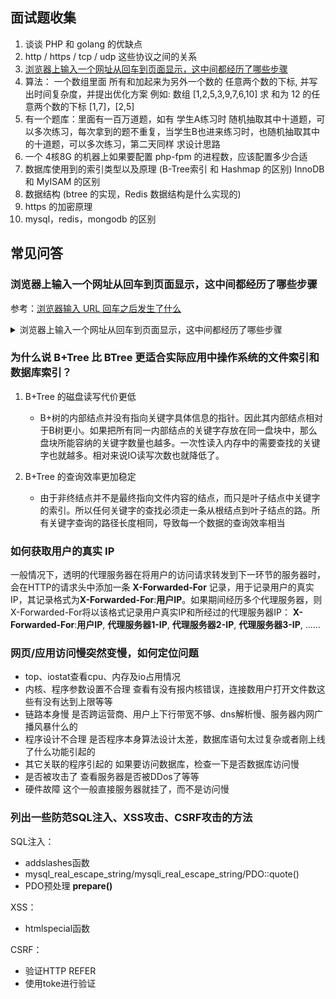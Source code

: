 
## 面试题收集
1. 谈谈 PHP 和 golang 的优缺点
2. http / https / tcp / udp 这些协议之间的关系
3. [浏览器上输入一个网址从回车到页面显示，这中间都经历了哪些步骤](#浏览器上输入一个网址从回车到页面显示，这中间都经历了哪些步骤)
4. 算法： 一个数组里面 所有和加起来为另外一个数的 任意两个数的下标, 并写出时间复杂度，并提出优化方案
    例如: 
 数组 [1,2,5,3,9,7,6,10] 求 和为 12 的任意两个数的下标 
 [1,7]，[2,5]  
 5. 有一个题库：里面有一百万道题，如有 学生A练习时 随机抽取其中十道题，可以多次练习，每次拿到的题不重复，当学生B也进来练习时，也随机抽取其中的十道题，可以多次练习，第二天同样  求设计思路
 6. 一个 4核8G 的机器上如果要配置 php-fpm 的进程数，应该配置多少合适
 7. 数据库使用到的索引类型以及原理 (B-Tree索引 和 Hashmap 的区别)
     InnoDB 和 MyISAM 的区别
 8. 数据结构 (btree 的实现，Redis 数据结构是什么实现的)
 9. https 的加密原理
 10. mysql，redis，mongodb 的区别

## 常见问答

### 浏览器上输入一个网址从回车到页面显示，这中间都经历了哪些步骤
参考：[浏览器输入 URL 回车之后发生了什么](https://mp.weixin.qq.com/s/dc9fOCNrHkh5a-DAR2VPvg)

<details><summary>浏览器上输入一个网址从回车到页面显示，这中间都经历了哪些步骤</summary>

1. URL 解析
    1. 解析输入内容是查询关键字还是 URL 地址
    2. 由于安全隐患，会使用 HSTS 强制客户端使用 HTTPS 访问页面
    3. 检查浏览器缓存， 如果有缓存并且缓存没有失效时，则直接访问缓存，如果缓存已过有效期，则访问服务器资源是否有变化，如果没有更新则访问缓存，如果有更新(或者浏览器没有缓存时)则返回资源和缓存标识，并存入缓存中 [图解](https://mmbiz.qpic.cn/mmbiz_png/6b3KbEywh0WqRApGqv5gB5LbKZo7ADPAkhpV02XtQTwibFyic8lCPz4p9m6ejt58MGmspYia1GfqYBiaOnzI2pVPrA/640?wx_fmt=png&tp=webp&wxfrom=5&wx_lazy=1&wx_co=1)
  
2. DNS 查询
    1. 浏览器缓存
    2. 本地域名解析,如果有 (hosts 文件)
    3. 路由器缓存
    4. 本地电脑的DNS缓存
    5. 根域名服务器查询 详细: [根域名服务器](https://mmbiz.qpic.cn/mmbiz_png/6b3KbEywh0WqRApGqv5gB5LbKZo7ADPARh7CrjZGJjeYphhuv7zibMsSCkfYzhpkuZqwjriaQ550iaibbKjrsSbRQg/640?wx_fmt=png&tp=webp&wxfrom=5&wx_lazy=1&wx_co=1)
       
>注意：
>1. 递归方式：一路查下去中间不返回，得到最终结果才返回信息（浏览器到本地DNS服务器的过程）
>2. 迭代方式，就是本地DNS服务器到根域名服务器查询的方式。
>3. 什么是 DNS 劫持
>4. 前端 dns-prefetch 优化

3. TCP 连接
    TCP/IP 分为四层，在发送数据时，每层都要对数据进行封装： [图解](https://mmbiz.qpic.cn/mmbiz_png/6b3KbEywh0WqRApGqv5gB5LbKZo7ADPAyX5eibZwj30KfCOb07ZJCNg3oia8kcJ2WgGh4qLNtz1ibFT4Ft8K7peZw/640?wx_fmt=png&tp=webp&wxfrom=5&wx_lazy=1&wx_co=1)

4. 处理请求
    [图解](https://mmbiz.qpic.cn/mmbiz_png/6b3KbEywh0WqRApGqv5gB5LbKZo7ADPAKGuAY3WBY3QCzgEeUHOk1z7t8hkDaMH2pUQrJPp65mGD5D6atvhibrg/640?wx_fmt=png&tp=webp&wxfrom=5&wx_lazy=1&wx_co=1)

5. 接受响应
    浏览器接收到来自服务器的响应资源后，会对资源进行分析。
    首先查看 Response header，根据不同状态码做不同的事（比如上面提到的重定向）。
    如果响应资源进行了压缩（比如 gzip），还需要进行解压。
然后，对响应资源做缓存。
    接下来，根据响应资源里的 MIME[3] 类型去解析响应内容（比如 HTML、Image各有不同的解析方式）。

6. 渲染页面
    [图解](https://mmbiz.qpic.cn/mmbiz_png/6b3KbEywh0WqRApGqv5gB5LbKZo7ADPAFLQPmV0NKV8ibkibG1wbFHRp6gY6wOogEHyT67vIF0UrMU6rtqic58xNg/640?wx_fmt=png&tp=webp&wxfrom=5&wx_lazy=1&wx_co=1)
</details> 
    
### 为什么说 B+Tree 比 BTree 更适合实际应用中操作系统的文件索引和数据库索引？

1. B+Tree 的磁盘读写代价更低
    - B+树的内部结点并没有指向关键字具体信息的指针。因此其内部结点相对于B树更小。如果把所有同一内部结点的关键字存放在同一盘块中，那么盘块所能容纳的关键字数量也越多。一次性读入内存中的需要查找的关键字也就越多。相对来说IO读写次数也就降低了。
    
2. B+Tree 的查询效率更加稳定
    - 由于非终结点并不是最终指向文件内容的结点，而只是叶子结点中关键字的索引。所以任何关键字的查找必须走一条从根结点到叶子结点的路。所有关键字查询的路径长度相同，导致每一个数据的查询效率相当

### 如何获取用户的真实 IP
一般情况下，透明的代理服务器在将用户的访问请求转发到下一环节的服务器时，会在HTTP的请求头中添加一条 **X-Forwarded-For** 记录，用于记录用户的真实IP，其记录格式为**X-Forwarded-For**:**用户IP**。如果期间经历多个代理服务器，则X-Forwarded-For将以该格式记录用户真实IP和所经过的代理服务器IP：
**X-Forwarded-For**:**用户IP**, **代理服务器1-IP**, **代理服务器2-IP**, **代理服务器3-IP**, ……

### 网页/应用访问慢突然变慢，如何定位问题
- top、iostat查看cpu、内存及io占用情况
- 内核、程序参数设置不合理 查看有没有报内核错误，连接数用户打开文件数这些有没有达到上限等等
- 链路本身慢 是否跨运营商、用户上下行带宽不够、dns解析慢、服务器内网广播风暴什么的
- 程序设计不合理 是否程序本身算法设计太差，数据库语句太过复杂或者刚上线了什么功能引起的
- 其它关联的程序引起的 如果要访问数据库，检查一下是否数据库访问慢
- 是否被攻击了 查看服务器是否被DDos了等等
- 硬件故障 这个一般直接服务器就挂了，而不是访问慢

### 列出一些防范SQL注入、XSS攻击、CSRF攻击的方法
SQL注入：
- addslashes函数
- mysql_real_escape_string/mysqli_real_escape_string/PDO::quote()
- PDO预处理 **prepare()**

XSS：
- htmlspecial函数 

CSRF：
- 验证HTTP REFER
- 使用toke进行验证
